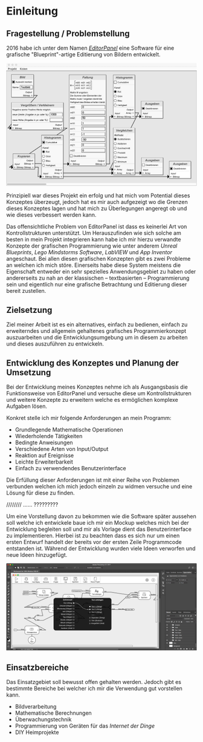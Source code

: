 # Einleitung


## Fragestellung / Problemstellung

2016 habe ich unter dem Namen [*EditorPanel*](https://github.com/colbach/EditorPanel) eine Software für eine grafische "Blueprint"-artige Editierung von Bildern entwickelt. 

![](Grafiken/Einleitung/EditorPanel.png)

Prinzipiell war dieses Projekt ein erfolg und hat mich vom Potential dieses Konzeptes überzeugt, jedoch hat es mir auch aufgezeigt wo die Grenzen dieses Konzeptes lagen und hat mich zu Überlegungen angeregt ob und wie dieses verbessert werden kann.

Das offensichtliche Problem von EditorPanel ist dass es keinerlei Art von Kontrollstrukturen unterstützt.
 Um Herauszufinden wie sich solche am besten in mein Projekt integrieren kann habe ich mir hierzu verwandte Konzepte der grafischen Programmierung wie unter anderem *Unreal Blueprints*, *Lego Mindstorms Software*, *LabVIEW* und *App Inventor* angeschaut. Bei allen diesen grafischen Konzepten gibt es zwei Probleme an welchen ich mich störe. Einerseits habe diese System meistens die Eigenschaft entweder ein sehr spezielles Anwendungsgebiet zu haben oder andererseits zu nah an der klassischen – textbasierten – Programmierung sein und eigentlich nur eine grafische Betrachtung und Editierung dieser bereit zustellen.

## Zielsetzung

Ziel meiner Arbeit ist es ein alternatives, einfach zu bedienen, einfach zu erweiterndes und allgemein gehaltenes grafisches Programmierkonzept auszuarbeiten und die Entwicklungsumgebung um in diesem zu arbeiten und dieses auszuführen zu entwickeln.

## Entwicklung des Konzeptes und Planung der Umsetzung

Bei der Entwicklung meines Konzeptes nehme ich als Ausgangsbasis die Funktionsweise von EditorPanel und versuche diese um Kontrollstrukturen und weitere Konzepte zu erweitern welche es ermöglichen komplexe Aufgaben lösen. 

Konkret stelle ich mir folgende Anforderungen an mein Programm:

- Grundlegende Mathematische Operationen
- Wiederholende Tätigkeiten
- Bedingte Anweisungen
- Verschiedene Arten von Input/Output
- Reaktion auf Ereignisse
- Leichte Erweiterbarkeit
- Einfach zu verwendendes Benutzerinterface

Die Erfüllung dieser Anforderungen ist mit einer Reihe von Problemen verbunden welchen ich mich jedoch einzeln zu widmen versuche und eine Lösung für diese zu finden. 


//////// ...... ?????????



Um eine Vorstellung davon zu bekommen wie die Software später aussehen soll welche ich entwickele baue ich mir ein Mockup welches mich bei der Entwicklung begleiten soll und mir als Vorlage dient das Benutzerinterface zu implementieren. Hierbei ist zu beachten dass es sich nur um einen ersten Entwurf handelt der bereits vor der ersten Zeile Programmcode entstanden ist. Während der Entwicklung wurden viele Ideen verworfen und neue Ideen hinzugefügt.

![](Grafiken/Einleitung/Photoshop-Mockup.png)

## Einsatzbereiche

Das Einsatzgebiet soll bewusst offen gehalten werden. Jedoch gibt es bestimmte Bereiche bei welcher ich mir die Verwendung gut vorstellen kann.

- Bildverarbeitung
- Mathematische Berechnungen
- Überwachungstechnik
- Programmierung von Geräten für das *Internet der Dinge*
- DIY Heimprojekte
